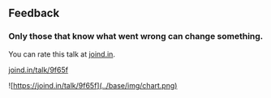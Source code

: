 ## Feedback

### Only those that know what went wrong can change something.</h3>
<div class="multicolumn">
<div>
<p>You can rate this talk at <a href="http://joind.in">joind.in</a>.</p>
<p><a href="https://joind.in/talk/9f65f">joind.in/talk/9f65f</a></p>
</div>
<div>

![https://joind.in/talk/9f65f](../base/img/chart.png)

</div>
</div>

